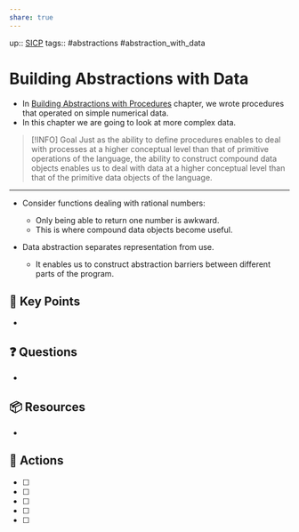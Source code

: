 ```yaml
---
share: true
---
```


up:: [SICP](./SICP.md)
tags:: #abstractions #abstraction_with_data

# Building Abstractions with Data
- In [Building Abstractions with Procedures](./Building%20Abstractions%20with%20Procedures.md) chapter, we wrote procedures that operated on simple numerical data.
- In this chapter we are going to look at more complex data.

> [!INFO] Goal
>  Just as the ability to define procedures enables to deal with processes at a higher conceptual level than that of primitive operations of the language, the ability to construct compound data objects enables us to deal with data at a higher conceptual level than that of the primitive data objects of the language.
---

- Consider functions dealing with rational numbers:
	- Only being able to return one number is awkward.
	- This is where compound data objects become useful.

- Data abstraction separates representation from use. 
	- It enables us to construct abstraction barriers between different parts of the program.


## 🔑 Key Points
- 
## ❓ Questions
- 
## 📦 Resources
- 
## 🎯 Actions
- [ ] 
- [ ] 
- [ ] 
- [ ] 
- [ ] 